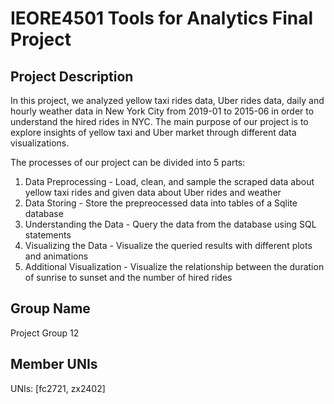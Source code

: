 # IEORE4501 Tools for Analytics Final Project

## Project Description
In this project, we analyzed yellow taxi rides data, Uber rides data, daily and hourly weather data in New York City from 2019-01 to 2015-06
in order to understand the hired rides in NYC. The main purpose of our project is to explore insights of yellow taxi and Uber market through
different data visualizations.

The processes of our project can be divided into 5 parts:
1. Data Preprocessing - Load, clean, and sample the scraped data about yellow taxi rides and given data about Uber rides and weather
2. Data Storing - Store the prepreocessed data into tables of a Sqlite database
3. Understanding the Data - Query the data from the database using SQL statements
4. Visualizing the Data - Visualize the queried results with different plots and animations
5. Additional Visualization - Visualize the relationship between the duration of sunrise to sunset and the number of hired rides

## Group Name
Project Group 12

## Member UNIs
UNIs: [fc2721, zx2402]
